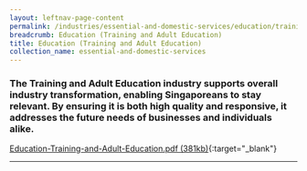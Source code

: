 ```yaml
---
layout: leftnav-page-content
permalink: /industries/essential-and-domestic-services/education/training-and-adult-education/
breadcrumb: Education (Training and Adult Education)
title: Education (Training and Adult Education)
collection_name: essential-and-domestic-services
---
```


### The Training and Adult Education industry supports overall industry transformation, enabling Singaporeans to stay relevant. By ensuring it is both high quality and responsive, it addresses the future needs of businesses and individuals alike.

[Education-Training-and-Adult-Education.pdf (381kb)](/images/PDF/Domestic-Services/Education-Training-and-Adult-Education.pdf){:target="_blank"}

---

